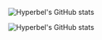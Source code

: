 ![Hyperbel's GitHub stats](https://streak-stats.demolab.com/?user=hyperbel?theme=tokyonight)

![Hyperbel's GitHub stats](https://github-readme-stats.vercel.app/api?username=hyperbel&show_icons=true&theme=tokyonight)
